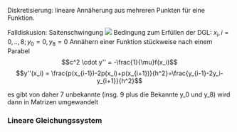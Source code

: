 Diskretisierung: lineare Annäherung aus mehreren Punkten für eine Funktion.

Falldiskusion: Saitenschwingung
![](NUS_DGL01.excalidraw)
Bedingung zum Erfüllen der DGL:
$x_i, i=0, .., 8 ; y_0=0 , y_8=0$
Annähern einer Funktion stückweise nach einem Parabel
$$c^2 \cdot y'' = -\frac{1}{\mu}f(x_i)$$ 
$$y''(x_i) = \frac{p(x_{i-1})-2p(x_i)+p(x_{i+1})}{h^2}=\frac{y_{i-1}-2y_i-y_{i+1}}{h^2}$$

es gibt von daher 7 unbekannte (insg. 9 plus die Bekannte y_0 und y_8)
wird dann in Matrizen umgewandelt

### Lineare Gleichungssystem
